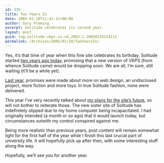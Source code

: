 ```yaml
---
id: 235
title: Two Years In
date: 2005-01-10T11:41:11+00:00
author: Gary Fleming
excerpt: Solitude celebrates its second year.
layout: post
guid: tag:solitude.vkps.co.uk,2003:1,20050110114111
permalink: /Archives/2005/01/10/TwoYearsIn/
---
```

Yes, it&#8217;s that time of year when this fine site celebrates its birthday. Solitude started [two years ago today](/Archives/2003/01/10/NewSiteSoon "The first post to Solitude"), promising that a new version of VKPS (from whence Solitude came) would be dropping soon. We are all, I&#8217;m sure, still waiting (it&#8217;ll be a while yet).

[Last year](/Archives/2004/01/10/AYearOf "The first birthday post"), promises were made about more on web design, an undisclosed project, more fiction and more toys. In true Solitude fashion, none were delivered.

This year I&#8217;ve very recently talked about [my plans for the site&#8217;s future](/Archives/2005/01/03/Changes2005PartThreeRenew), so will not bother to reiterate those. The new sister site of Solitude has indefinitely slipped due to my home computer being incapacitated. I had originally intended (a month or so ago) that it would launch today, but circumstances outwith my control conspired against me.

Being more realistic than previous years, post content will remain somewhat light for the first half of the year while I finish this last crucial part of university life. It will hopefully pick up after then, with some interesting stuff along the way.

Hopefully, we&#8217;ll see you for another year.